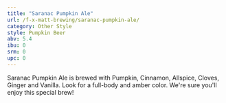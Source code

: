 ```yaml
---
title: "Saranac Pumpkin Ale"
url: /f-x-matt-brewing/saranac-pumpkin-ale/
category: Other Style
style: Pumpkin Beer
abv: 5.4
ibu: 0
srm: 0
upc: 0
---
```

Saranac Pumpkin Ale is brewed with Pumpkin, Cinnamon, Allspice, Cloves, Ginger and Vanilla. Look for a full-body and amber color. We're sure you'll enjoy this special brew!
